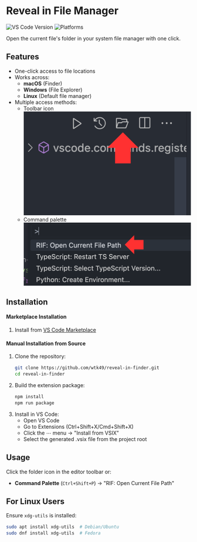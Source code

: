 # Reveal in File Manager

![VS Code Version](https://img.shields.io/badge/VS%20Code-%3E%3D1.99.0-blue)
![Platforms](https://img.shields.io/badge/platform-macOS%20|%20Windows%20|%20Linux-lightgrey)

Open the current file's folder in your system file manager with one click.

## Features

- One-click access to file locations
- Works across:
  - **macOS** (Finder)
  - **Windows** (File Explorer)
  - **Linux** (Default file manager)
- Multiple access methods:
  - Toolbar icon
    ![Toolbar icon](https://github.com/tk-425/Reveal-in-Finder-VSCode-Extension/blob/main/images/button.png)
  - Command palette
    ![Command palette](https://github.com/tk-425/Reveal-in-Finder-VSCode-Extension/blob/main/images/command.png)

## Installation

#### Marketplace Installation

1. Install from [VS Code Marketplace](https://marketplace.visualstudio.com/items?itemName=wtk49.reveal-in-finder)

#### Manual Installation from Source

1. Clone the repository:
   ```bash
   git clone https://github.com/wtk49/reveal-in-finder.git
   cd reveal-in-finder
   ```
2. Build the extension package:
   ```bash
   npm install
   npm run package
   ```
3. Install in VS Code:
   - Open VS Code
   - Go to Extensions (Ctrl+Shift+X/Cmd+Shift+X)
   - Click the ⋯ menu → "Install from VSIX"
   - Select the generated .vsix file from the project root

## Usage

Click the folder icon in the editor toolbar or:

- **Command Palette** (`Ctrl+Shift+P`) → "RIF: Open Current File Path"

## For Linux Users

Ensure `xdg-utils` is installed:

```bash
sudo apt install xdg-utils  # Debian/Ubuntu
sudo dnf install xdg-utils  # Fedora
```

